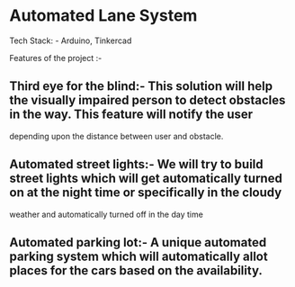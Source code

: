 # Automated Lane System
 
Tech Stack: - Arduino, Tinkercad

Features of the project :-

## Third eye for the blind:- This solution will help the visually impaired person to detect obstacles in the way. This feature will notify the user  
   depending upon the distance between user and obstacle.

## Automated street lights:- We will try to build street lights which will get automatically turned on at the night time or specifically in the cloudy 
   weather and automatically turned off in the day time

## Automated parking lot:- A unique automated parking system which will automatically allot places for the cars based on the availability.
